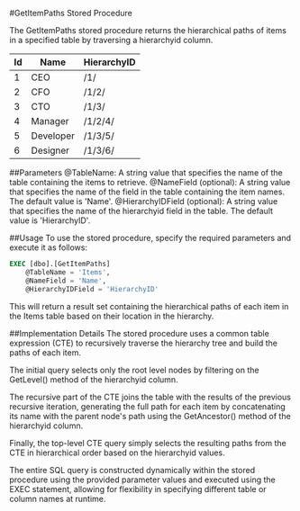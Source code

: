 #GetItemPaths Stored Procedure

The GetItemPaths stored procedure returns the hierarchical paths of items in a specified table by traversing a hierarchyid column.

|Id|Name|HierarchyID|
|--|----|-----------|
|1|	CEO	|/1/
|2|	CFO	|/1/2/
|3|	CTO	|/1/3/
|4|	Manager|	/1/2/4/
|5|	Developer|	/1/3/5/
|6|	Designer|	/1/3/6/

##Parameters
@TableName: A string value that specifies the name of the table containing the items to retrieve.
@NameField (optional): A string value that specifies the name of the field in the table containing the item names. The default value is 'Name'.
@HierarchyIDField (optional): A string value that specifies the name of the hierarchyid field in the table. The default value is 'HierarchyID'.

##Usage
To use the stored procedure, specify the required parameters and execute it as follows:

```SQL
EXEC [dbo].[GetItemPaths] 
    @TableName = 'Items', 
    @NameField = 'Name', 
    @HierarchyIDField = 'HierarchyID'
```

This will return a result set containing the hierarchical paths of each item in the Items table based on their location in the hierarchy.

##Implementation Details
The stored procedure uses a common table expression (CTE) to recursively traverse the hierarchy tree and build the paths of each item.

The initial query selects only the root level nodes by filtering on the GetLevel() method of the hierarchyid column.

The recursive part of the CTE joins the table with the results of the previous recursive iteration, generating the full path for each item by concatenating its name with the parent node's path using the GetAncestor() method of the hierarchyid column.

Finally, the top-level CTE query simply selects the resulting paths from the CTE in hierarchical order based on the hierarchyid values.

The entire SQL query is constructed dynamically within the stored procedure using the provided parameter values and executed using the EXEC statement, allowing for flexibility in specifying different table or column names at runtime.